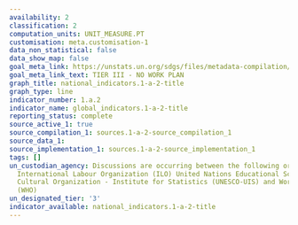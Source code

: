 ```yaml
---
availability: 2
classification: 2
computation_units: UNIT_MEASURE.PT
customisation: meta.customisation-1
data_non_statistical: false
data_show_map: false
goal_meta_link: https://unstats.un.org/sdgs/files/metadata-compilation/Metadata-Goal-1.pdf
goal_meta_link_text: TIER III - NO WORK PLAN
graph_title: national_indicators.1-a-2-title
graph_type: line
indicator_number: 1.a.2
indicator_name: global_indicators.1-a-2-title
reporting_status: complete
source_active_1: true
source_compilation_1: sources.1-a-2-source_compilation_1
source_data_1:
source_implementation_1: sources.1-a-2-source_implementation_1
tags: []
un_custodian_agency: Discussions are occurring between the following organisations
  International Labour Organization (ILO) United Nations Educational Scientific and
  Cultural Organization - Institute for Statistics (UNESCO-UIS) and World Health Organization
  (WHO)
un_designated_tier: '3'
indicator_available: national_indicators.1-a-2-title
---
```

